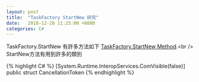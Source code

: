 ```yaml
---
layout: post
title:  "TaskFactory StartNew 研究"
date:   2018-12-28 11:25:00 +0800
categories: C#
---
```


TaskFactory.StartNew 有許多方法如下
[TaskFactory.StartNew Method](https://docs.microsoft.com/en-us/dotnet/api/system.threading.tasks.taskfactory.startnew?view=netframework-4.7.2#System_Threading_Tasks_TaskFactory_StartNew_System_Action_System_Object__System_Object_System_Threading_CancellationToken_System_Threading_Tasks_TaskCreationOptions_System_Threading_Tasks_TaskScheduler_).<br />
StartNew方法有用到許多的類別

{% highlight C# %}
[System.Runtime.InteropServices.ComVisible(false)]
public struct CancellationToken
{% endhighlight %}


